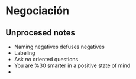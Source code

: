 # Negociación
## Unprocesed notes
- Naming negatives defuses negatives
- Labeling
- Ask *no* oriented questions
- You are %30 smarter in a positive state of mind
- 